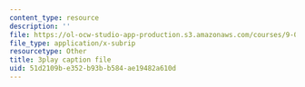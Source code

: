 ```yaml
---
content_type: resource
description: ''
file: https://ol-ocw-studio-app-production.s3.amazonaws.com/courses/9-00sc-introduction-to-psychology-fall-2011/51d2109be352b93bb584ae19482a610d_v4ur5mna060.srt
file_type: application/x-subrip
resourcetype: Other
title: 3play caption file
uid: 51d2109b-e352-b93b-b584-ae19482a610d
---
```

